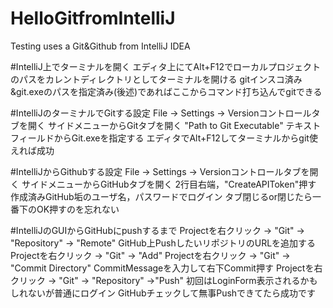 # HelloGitfromIntelliJ
Testing uses a Git&amp;Github from IntelliJ IDEA

#IntelliJ上でターミナルを開く
エディタ上にてAlt+F12でローカルプロジェクトのパスをカレントディレクトリとしてターミナルを開ける
gitインスコ済み&amp;git.exeのパスを指定済み(後述)であればここからコマンド打ち込んでgitできる

#IntelliJのターミナルでGitする設定
File -> Settings -> Versionコントロールタブを開く
サイドメニューからGitタブを開く
"Path to Git Executable" テキストフィールドからGit.exeを指定する
エディタでAlt+F12してターミナルからgit使えれば成功

#IntelliJからGithubする設定
File -> Settings -> Versionコントロールタブを開く
サイドメニューからGitHubタブを開く
2行目右端，"CreateAPIToken"押す
作成済みGitHub垢のユーザ名，パスワードでログイン
タブ閉じるor閉じたら一番下のOK押すのを忘れない

#IntelliJのGUIからGitHubにpushするまで
Projectを右クリック -> "Git" -> "Repository" -> "Remote"
GitHub上PushしたいリポジトリのURLを追加する
Projectを右クリック -> "Git" -> "Add"
Projectを右クリック -> "Git" -> "Commit Directory"
CommitMessageを入力して右下Commit押す
Projectを右クリック -> "Git" -> "Repository" ->"Push"
初回はLoginForm表示されるかもしれないが普通にログイン
GitHubチェックして無事Pushできてたら成功です






